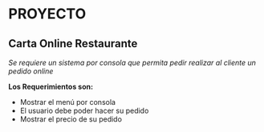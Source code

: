 # PROYECTO
## Carta Online Restaurante

_Se requiere un sistema por consola que permita pedir realizar al cliente un pedido online_

**Los Requerimientos son:**
+ Mostrar el menú por consola
+ El usuario debe poder hacer su pedido
+ Mostrar el precio de su pedido

